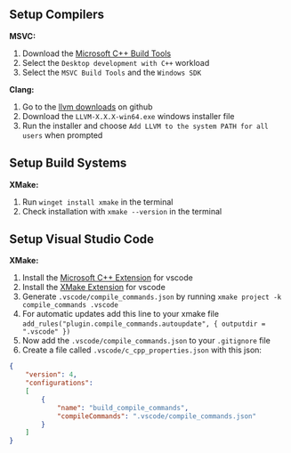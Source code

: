 ## Setup Compilers

**MSVC:**

1. Download the [Microsoft C++ Build Tools](https://visualstudio.microsoft.com/visual-cpp-build-tools/)
2. Select the ``Desktop development with C++`` workload
3. Select the ``MSVC Build Tools`` and the ``Windows SDK``

**Clang:**
1. Go to the [llvm downloads](https://github.com/llvm/llvm-project/releases) on github
2. Download the ``LLVM-X.X.X-win64.exe`` windows installer file
3. Run the installer and choose ``Add LLVM to the system PATH for all users`` when prompted

## Setup Build Systems

**XMake:**

1. Run ``winget install xmake`` in the terminal
2. Check installation with ``xmake --version`` in the terminal

## Setup Visual Studio Code

**XMake:**

1. Install the [Microsoft C++ Extension](https://marketplace.visualstudio.com/items?itemName=ms-vscode.cpptools) for vscode
2. Install the [XMake Extension](https://marketplace.visualstudio.com/items?itemName=tboox.xmake-vscode) for vscode
3. Generate ``.vscode/compile_commands.json`` by running ``xmake project -k compile_commands .vscode``
4. For automatic updates add this line to your xmake file ``add_rules("plugin.compile_commands.autoupdate", { outputdir = ".vscode" })``
5. Now add the ``.vscode/compile_commands.json`` to your ``.gitignore`` file
6. Create a file called ``.vscode/c_cpp_properties.json`` with this json:
```json
{
    "version": 4,
    "configurations":
    [
        {
            "name": "build_compile_commands",
            "compileCommands": ".vscode/compile_commands.json"
        }
    ]
}
```
